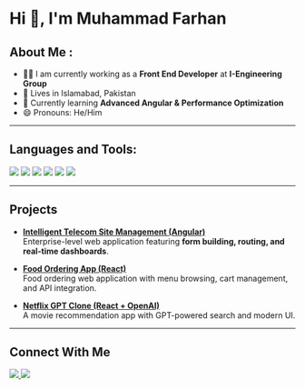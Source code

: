 # Hi 👋, I'm Muhammad Farhan

## About Me :
- 👨‍💻 I am currently working as a **Front End Developer** at **I-Engineering Group**
- 🏡 Lives in Islamabad, Pakistan
- 🌱 Currently learning **Advanced Angular & Performance Optimization**
- 😄 Pronouns: He/Him

---

## Languages and Tools:
<p align="left">
  <img src="https://img.icons8.com/color/48/000000/angularjs.png"/>
  <img src="https://img.icons8.com/color/48/000000/javascript.png"/>
  <img src="https://img.icons8.com/color/48/000000/typescript.png"/>
  <img src="https://img.icons8.com/color/48/000000/html-5.png"/>
  <img src="https://img.icons8.com/color/48/000000/css3.png"/>
  <img src="https://img.icons8.com/color/48/000000/git.png"/>
</p>

---

## Projects
- [**Intelligent Telecom Site Management (Angular)**](https://github.com/Farhan3660)  
  Enterprise-level web application featuring **form building, routing, and real-time dashboards**.

- [**Food Ordering App (React)**](https://github.com/Farhan3660)  
  Food ordering web application with menu browsing, cart management, and API integration.

- [**Netflix GPT Clone (React + OpenAI)**](https://github.com/Farhan3660)  
  A movie recommendation app with GPT-powered search and modern UI.

---

## Connect With Me
<p align="left">
<a href="https://linkedin.com/in/mfarhan3660" target="_blank">
  <img src="https://img.icons8.com/color/48/000000/linkedin.png"/>
</a>
<a href="https://github.com/Farhan3660" target="_blank">
  <img src="https://img.icons8.com/ios-glyphs/48/000000/github.png"/>
</a>
</p>
